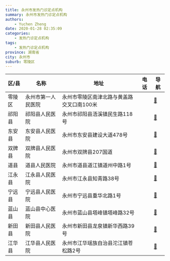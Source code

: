 ```yaml
---
title: 永州市发热门诊定点机构
summary: 永州市发热门诊定点机构
authors: 
    - Yuchen Zheng
date: 2020-01-28 02:35:09
categories: 
    - 发热门诊定点机构
tags: 
    - 发热门诊定点机构
province: 湖南省
city: 永州市
suburb: 零陵区
---
```


|  区/县  |  名称  |  地址  |  电话  |  导航  |
|------|-------|------|------|------|
|  零陵区  |  永州市第一人民医院  |  永州市零陵区南津北路与黄盖路交叉口南100米  |    |  [🧭](https://ditu.amap.com/search?query=永州市第一人民医院)  
|  祁阳县  |  祁阳县人民医院  |  永州市祁阳县浯溪镇民生路118号  |    |  [🧭](https://ditu.amap.com/search?query=祁阳县人民医院)  
|  东安县  |  东安县人民医院  |  永州市东安县建设大道478号  |    |  [🧭](https://ditu.amap.com/search?query=东安县人民医院)  
|  双牌县  |  双牌县人民医院  |  永州市双牌县207国道  |    |  [🧭](https://ditu.amap.com/search?query=双牌县人民医院)  
|  道县  |  道县人民医院  |  永州市道县道江镇道州中路1号  |    |  [🧭](https://ditu.amap.com/search?query=道县人民医院)  
|  江永县  |  江永县人民医院  |  永州市江永县知青路38号  |    |  [🧭](https://ditu.amap.com/search?query=江永县人民医院)  
|  宁远县  |  宁远县人民医院  |  永州市宁远县重华北路1号  |    |  [🧭](https://ditu.amap.com/search?query=宁远县人民医院)  
|  蓝山县  |  蓝山县中心医院  |  永州市蓝山县塔峰镇塔峰路32号  |    |  [🧭](https://ditu.amap.com/search?query=蓝山县中心医院)  
|  新田县  |  新田县人民医院  |  永州市新田县龙泉镇新华西路39号  |    |  [🧭](https://ditu.amap.com/search?query=新田县人民医院)  
|  江华县  |  江华县人民医院  |  永州市江华瑶族自治县沱江镇苍松路2号  |    |  [🧭](https://ditu.amap.com/search?query=江华县人民医院)  

